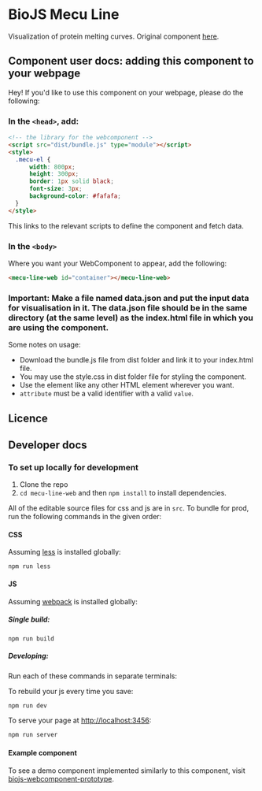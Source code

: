 #  BioJS Mecu Line

Visualization of protein melting curves. Original component [here](https://github.com/tpca/mecu-line).

## Component user docs: adding this component to your webpage

Hey! If you'd like to use this component on your webpage, please do the following:

### In the `<head>`, add:
```html
<!-- the library for the webcomponent -->
<script src="dist/bundle.js" type="module"></script>
<style>
  .mecu-el {
      width: 800px;
      height: 300px;
      border: 1px solid black;
      font-size: 3px;
      background-color: #fafafa;
  }
</style>
```

This links to the relevant scripts to define the component and fetch data.

### In the `<body>`

Where you want your WebComponent to appear, add the following:

```html
<mecu-line-web id="container"></mecu-line-web>
```

### Important: Make a file named data.json and put the input data for visualisation in it. The data.json file should be in the same directory (at the same level) as the index.html file in which you are using the component.

Some notes on usage:

- Download the bundle.js file from dist folder and link it to your index.html file.
- You may use the style.css in dist folder file for styling the component.
- Use the <mecu-line-web> element like any other HTML element wherever you want.
- `attribute` must be a valid identifier with a valid `value`.


## Licence


## Developer docs

### To set up locally for development

1. Clone the repo
2. `cd mecu-line-web` and then `npm install` to install dependencies.

All of the editable source files for css and js are in `src`. To bundle for prod, run the following commands in the given order:

#### CSS

Assuming [less](http://lesscss.org/) is installed globally:

```
npm run less
```

#### JS

Assuming [webpack](https://webpack.js.org/) is installed globally:

##### Single build:
```
npm run build
```

##### Developing:
Run each of these commands in separate terminals:

To rebuild your js every time you save:

```bash
npm run dev
```

To serve your page at [http://localhost:3456](http://localhost:3456):
```bash
npm run server
```
#### Example component
To see a demo component implemented similarly to this component, visit
[biojs-webcomponent-prototype](https://github.com/yochannah/biojs-webcomponent-prototype).
